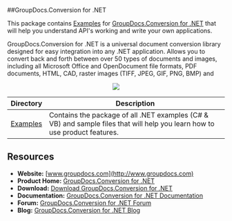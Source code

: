 ##GroupDocs.Conversion for .NET

This package contains [Examples](https://github.com/groupdocsconversion/GroupDocs_Conversion_NET/tree/master/Examples) for [GroupDocs.Conversion for .NET](#) that will help you understand API's working and write your own applications.

GroupDocs.Conversion for .NET is a universal document conversion library designed for easy integration into any .NET application. Allows you to convert back and forth between over 50 types of documents and images, including all Microsoft Office and OpenDocument file formats, PDF documents, HTML, CAD, raster images (TIFF, JPEG, GIF, PNG, BMP) and 

<p align="center">

  <a title="Download complete GroupDocs.Conversion for .NET source code" href="https://github.com/groupdocsconversion/GroupDocs_Conversion_NET/archive/master.zip">
	<img src="https://raw.github.com/AsposeExamples/java-examples-dashboard/master/images/downloadZip-Button-Large.png" />
  </a>
</p>

Directory | Description
--------- | -----------
[Examples](https://github.com/groupdocsassembly/GroupDocs_Assembly_NET/tree/master/Examples)  | Contains the package of all .NET examples (C# & VB) and sample files that will help you learn how to use product features.

## Resources

+ **Website:** [www.groupdocs.com](http://www.groupdocs.com)
+ **Product Home:** [GroupDocs.Conversion for .NET](#)
+ **Download:** [Download GroupDocs.Conversion for .NET](#)
+ **Documentation:** [GroupDocs.Conversion for .NET Documentation](#)
+ **Forum:** [GroupDocs.Conversion for .NET Forum](#)
+ **Blog:** [GroupDocs.Conversion for .NET Blog](#)


